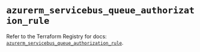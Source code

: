 # `azurerm_servicebus_queue_authorization_rule`

Refer to the Terraform Registry for docs: [`azurerm_servicebus_queue_authorization_rule`](https://registry.terraform.io/providers/hashicorp/azurerm/4.34.0/docs/resources/servicebus_queue_authorization_rule).
